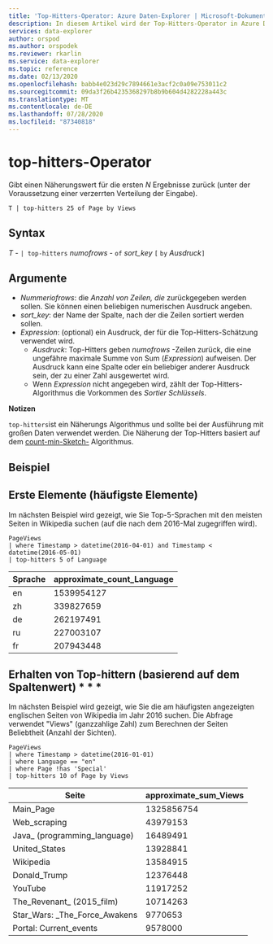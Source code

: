 ```yaml
---
title: 'Top-Hitters-Operator: Azure Daten-Explorer | Microsoft-Dokumentation'
description: In diesem Artikel wird der Top-Hitters-Operator in Azure Daten-Explorer beschrieben.
services: data-explorer
author: orspod
ms.author: orspodek
ms.reviewer: rkarlin
ms.service: data-explorer
ms.topic: reference
ms.date: 02/13/2020
ms.openlocfilehash: babb4e023d29c7894661e3acf2c0a09e753011c2
ms.sourcegitcommit: 09da3f26b4235368297b8b9b604d4282228a443c
ms.translationtype: MT
ms.contentlocale: de-DE
ms.lasthandoff: 07/28/2020
ms.locfileid: "87340818"
---
```

# <a name="top-hitters-operator"></a>top-hitters-Operator

Gibt einen Näherungswert für die ersten *N* Ergebnisse zurück (unter der Voraussetzung einer verzerrten Verteilung der Eingabe).

```kusto
T | top-hitters 25 of Page by Views 
```

## <a name="syntax"></a>Syntax

*T* - `| top-hitters` *numofrows* - `of` *sort_key* `[` `by` *Ausdruck*`]`

## <a name="arguments"></a>Argumente

* *Nummeriofrows*: die *Anzahl von Zeilen, die* zurückgegeben werden sollen. Sie können einen beliebigen numerischen Ausdruck angeben.
* *sort_key*: der Name der Spalte, nach der die Zeilen sortiert werden sollen.
* *Expression*: (optional) ein Ausdruck, der für die Top-Hitters-Schätzung verwendet wird. 
    * *Ausdruck*: Top-Hitters geben *numofrows* -Zeilen zurück, die eine ungefähre maximale Summe von Sum (*Expression*) aufweisen. Der Ausdruck kann eine Spalte oder ein beliebiger anderer Ausdruck sein, der zu einer Zahl ausgewertet wird. 
    *  Wenn *Expression* nicht angegeben wird, zählt der Top-Hitters-Algorithmus die Vorkommen des *Sortier Schlüssels*.  

**Notizen**

`top-hitters`ist ein Näherungs Algorithmus und sollte bei der Ausführung mit großen Daten verwendet werden. Die Näherung der Top-Hitters basiert auf dem [count-min-Sketch-](https://en.wikipedia.org/wiki/Count%E2%80%93min_sketch) Algorithmus.  

## <a name="example"></a>Beispiel

## <a name="getting-top-hitters-most-frequent-items"></a>Erste Elemente (häufigste Elemente) 

Im nächsten Beispiel wird gezeigt, wie Sie Top-5-Sprachen mit den meisten Seiten in Wikipedia suchen (auf die nach dem 2016-Mal zugegriffen wird). 

```kusto
PageViews
| where Timestamp > datetime(2016-04-01) and Timestamp < datetime(2016-05-01) 
| top-hitters 5 of Language 
```

|Sprache|approximate_count_Language|
|---|---|
|en|1539954127|
|zh|339827659|
|de|262197491|
|ru|227003107|
|fr|207943448|

## <a name="getting-top-hitters-based-on-column-value-"></a>Erhalten von Top-hittern (basierend auf dem Spaltenwert) * * *

Im nächsten Beispiel wird gezeigt, wie Sie die am häufigsten angezeigten englischen Seiten von Wikipedia im Jahr 2016 suchen. Die Abfrage verwendet "Views" (ganzzahlige Zahl) zum Berechnen der Seiten Beliebtheit (Anzahl der Sichten). 

```kusto
PageViews
| where Timestamp > datetime(2016-01-01)
| where Language == "en"
| where Page !has 'Special'
| top-hitters 10 of Page by Views
```

|Seite|approximate_sum_Views|
|---|---|
|Main_Page|1325856754|
|Web_scraping|43979153|
|Java_ (programming_language)|16489491|
|United_States|13928841|
|Wikipedia|13584915|
|Donald_Trump|12376448|
|YouTube|11917252|
|The_Revenant_ (2015_film)|10714263|
|Star_Wars: _The_Force_Awakens|9770653|
|Portal: Current_events|9578000|